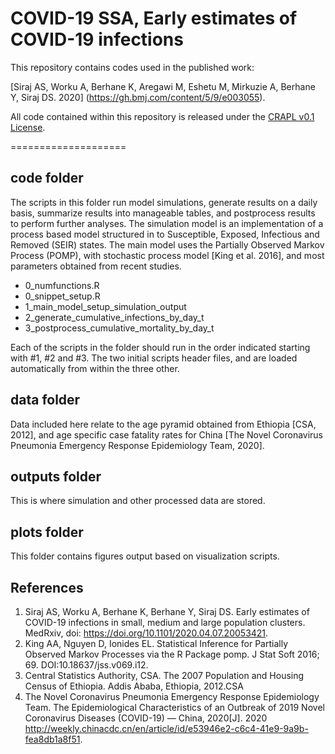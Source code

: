 # COVID-19 SSA, Early estimates of COVID-19 infections

This repository contains codes used in the published work:

[Siraj AS, Worku A, Berhane K, Aregawi M, Eshetu M, Mirkuzie A, Berhane Y, Siraj DS. 2020] (https://gh.bmj.com/content/5/9/e003055).

All code contained within this repository is released under the [CRAPL v0.1 License](http://matt.might.net/articles/crapl/). 

====================

## code folder

The scripts in this folder run model simulations, generate results on a daily basis, summarize results into manageable tables, and postprocess results to perform further analyses. The simulation model is an implementation of a process based model structured in to Susceptible, Exposed, Infectious and Removed (SEIR) states.
The main model uses the Partially Observed Markov Process (POMP), with stochastic process model [King et al. 2016], and most parameters obtained from recent studies. 

* 0_numfunctions.R
* 0_snippet_setup.R
* 1_main_model_setup_simulation_output
* 2_generate_cumulative_infections_by_day_t
* 3_postprocess_cumulative_mortality_by_day_t


Each of the scripts in the folder should run in the order indicated starting with #1, #2 and #3. The two initial scripts header files, and are loaded automatically from within the three other.


## data folder

Data included here relate to the age pyramid obtained from Ethiopia [CSA, 2012], and age specific case fatality rates for China [The Novel Coronavirus Pneumonia Emergency Response Epidemiology Team, 2020].


## outputs folder

This is where simulation and other processed data are stored. 


## plots folder

This folder contains figures output based on visualization scripts.  


## References
1. Siraj AS, Worku A, Berhane K, Berhane Y, Siraj DS. Early estimates of COVID-19 infections in small, medium and large population clusters. MedRxiv, doi: https://doi.org/10.1101/2020.04.07.20053421.
2. King AA, Nguyen D, Ionides EL. Statistical Inference for Partially Observed Markov Processes via the R Package pomp. J Stat Soft 2016; 69. DOI:10.18637/jss.v069.i12. 
3. Central Statistics Authority, CSA. The 2007 Population and Housing Census of Ethiopia. Addis Ababa, Ethiopia, 2012.CSA
4. The Novel Coronavirus Pneumonia Emergency Response Epidemiology Team. The Epidemiological Characteristics of an Outbreak of 2019 Novel Coronavirus Diseases (COVID-19) — China, 2020[J]. 2020 http://weekly.chinacdc.cn/en/article/id/e53946e2-c6c4-41e9-9a9b-fea8db1a8f51.


